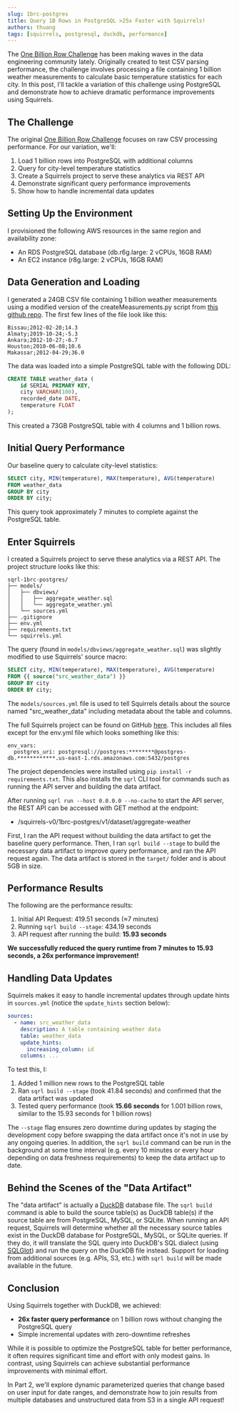 ```yaml
---
slug: 1brc-postgres
title: Query 1B Rows in PostgreSQL >25x Faster with Squirrels!
authors: thuang
tags: [squirrels, postgresql, duckdb, performance]
---
```


The [One Billion Row Challenge](https://www.morling.dev/blog/one-billion-row-challenge/) has been making waves in the data engineering community lately. Originally created to test CSV parsing performance, the challenge involves processing a file containing 1 billion weather measurements to calculate basic temperature statistics for each city. In this post, I'll tackle a variation of this challenge using PostgreSQL and demonstrate how to achieve dramatic performance improvements using Squirrels.

## The Challenge

The original [One Billion Row Challenge](https://www.morling.dev/blog/one-billion-row-challenge/) focuses on raw CSV processing performance. For our variation, we'll:

1. Load 1 billion rows into PostgreSQL with additional columns
2. Query for city-level temperature statistics
3. Create a Squirrels project to serve these analytics via REST API
4. Demonstrate significant query performance improvements
5. Show how to handle incremental data updates

<!-- truncate -->

## Setting Up the Environment

I provisioned the following AWS resources in the same region and availability zone:
- An RDS PostgreSQL database (db.r6g.large: 2 vCPUs, 16GB RAM)
- An EC2 instance (r8g.large: 2 vCPUs, 16GB RAM)

## Data Generation and Loading

I generated a 24GB CSV file containing 1 billion weather measurements using a modified version of the createMeasurements.py script from [this github repo](https://github.com/ifnesi/1brc). The first few lines of the file look like this:

```
Bissau;2012-02-20;14.3
Almaty;2019-10-24;-5.3
Ankara;2012-10-27;-6.7
Houston;2010-06-08;10.6
Makassar;2012-04-29;36.0
```

The data was loaded into a simple PostgreSQL table with the following DDL:

```sql
CREATE TABLE weather_data (
    id SERIAL PRIMARY KEY,
    city VARCHAR(100),
    recorded_date DATE,
    temperature FLOAT
);
```

This created a 73GB PostgreSQL table with 4 columns and 1 billion rows.

## Initial Query Performance

Our baseline query to calculate city-level statistics:

```sql
SELECT city, MIN(temperature), MAX(temperature), AVG(temperature) 
FROM weather_data 
GROUP BY city
ORDER BY city;
```

This query took approximately 7 minutes to complete against the PostgreSQL table.

## Enter Squirrels

I created a Squirrels project to serve these analytics via a REST API. The project structure looks like this:

```
sqrl-1brc-postgres/
├── models/
│   ├── dbviews/
│   │   ├── aggregate_weather.sql
│   │   └── aggregate_weather.yml
│   └── sources.yml
├── .gitignore
├── env.yml
├── requirements.txt
└── squirrels.yml
```

The query (found in `models/dbviews/aggregate_weather.sql`) was slightly modified to use Squirrels' source macro:

```sql
SELECT city, MIN(temperature), MAX(temperature), AVG(temperature) 
FROM {{ source("src_weather_data") }}
GROUP BY city
ORDER BY city;
```

The `models/sources.yml` file is used to tell Squirrels details about the source named "src_weather_data" including metadata about the table and columns.

The full Squirrels project can be found on GitHub [here](https://github.com/squirrels-analytics/squirrels-examples/tree/main/sqrl-1brc-postgres). This includes all files except for the env.yml file which looks something like this:

```
env_vars:
  postgres_uri: postgresql://postgres:********@postgres-db.************.us-east-1.rds.amazonaws.com:5432/postgres
```

The project dependencies were installed using `pip install -r requirements.txt`. This also installs the `sqrl` CLI tool for commands such as running the API server and building the data artifact.

After running `sqrl run --host 0.0.0.0 --no-cache` to start the API server, the REST API can be accessed with GET method at the endpoint:
- /squirrels-v0/1brc-postgres/v1/dataset/aggregate-weather

First, I ran the API request without building the data artifact to get the baseline query performance. Then, I ran `sqrl build --stage` to build the necessary data artifact to improve query performance, and ran the API request again. The data artifact is stored in the `target/` folder and is about 5GB in size.

## Performance Results

The following are the performance results:

1. Initial API Request: 419.51 seconds (≈7 minutes)
2. Running `sqrl build --stage`: 434.19 seconds
3. API request after running the build: **15.93 seconds**

**We successfully reduced the query runtime from 7 minutes to 15.93 seconds, a 26x performance improvement!**

## Handling Data Updates

Squirrels makes it easy to handle incremental updates through update hints in `sources.yml` (notice the `update_hints` section below):

```yaml
sources:
  - name: src_weather_data
    description: A table containing weather data
    table: weather_data
    update_hints:
      increasing_column: id
    columns: ...
```

To test this, I:
1. Added 1 million new rows to the PostgreSQL table
2. Ran `sqrl build --stage` (took 41.84 seconds) and confirmed that the data artifact was updated
3. Tested query performance (took **15.66 seconds** for 1.001 billion rows, similar to the 15.93 seconds for 1 billion rows)

The `--stage` flag ensures zero downtime during updates by staging the development copy before swapping the data artifact once it's not in use by any ongoing queries. In addition, the `sqrl build` command can be run in the background at some time interval (e.g. every 10 minutes or every hour depending on data freshness requirements) to keep the data artifact up to date.

## Behind the Scenes of the "Data Artifact"

The "data artifact" is actually a [DuckDB](https://duckdb.org/) database file. The `sqrl build` command is able to build the source table(s) as DuckDB table(s) if the source table are from PostgreSQL, MySQL, or SQLite. When running an API request, Squirrels will determine whether all the necessary source tables exist in the DuckDB database for PostgreSQL, MySQL, or SQLite queries. If they do, it will translate the SQL query into DuckDB's SQL dialect (using [SQLGlot](https://sqlglot.com/sqlglot.html)) and run the query on the DuckDB file instead. Support for loading from additional sources (e.g. APIs, S3, etc.) with `sqrl build` will be made available in the future.

## Conclusion

Using Squirrels together with DuckDB, we achieved:
- **26x faster query performance** on 1 billion rows without changing the PostgreSQL query
- Simple incremental updates with zero-downtime refreshes

While it is possible to optimize the PostgreSQL table for better performance, it often requires significant time and effort with only modest gains. In contrast, using Squirrels can achieve substantial performance improvements with minimal effort.

In Part 2, we'll explore dynamic parameterized queries that change based on user input for date ranges, and demonstrate how to join results from multiple databases and unstructured data from S3 in a single API request!
